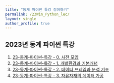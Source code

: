 ```yaml
---
title: "동계 파이썬 특강 참여하기"
permalink: /23Win_Python_lec/
layout: single
author_profile: true
---
```



## 2023년 동계 파이썬 특강

1. [23-동계-파이썬-특강 - 0. 사전 모임](https://hursoo.github.io/_posts/2023-12-10-23win_pylec_00_outline)
2. [23-동계-파이썬-특강 - 1. 개발환경과 기본개념](https://hursoo.github.io/_posts/2023-12-17-23win_pylec_01_1_theory)
3. [23-동계-파이썬-특강 - 2. 데이터 프레임과 분석 기초](https://hursoo.github.io/_posts/2023-12-17-23win_pylec_02_2_code)
4. [23-동계-파이썬-특강 - 3. 자유자재의 데이터 가공](https://hursoo.github.io/_posts/2023-12-17-23win_pylec_03_2_code)